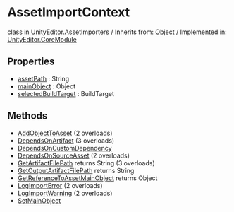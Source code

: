 # AssetImportContext
class in UnityEditor.AssetImporters
 / Inherits from: <a href="https://docs.unity3d.com/6000.0/Documentation/ScriptReference/Object.html" target="_blank">Object</a> / Implemented in: <a href="https://docs.unity3d.com/6000.0/Documentation/ScriptReference/UnityEditor.CoreModule.html" target="_blank">UnityEditor.CoreModule</a>
## Properties
- <a href="https://docs.unity3d.com/6000.0/Documentation/ScriptReference/AssetImportContext-assetPath.html" target="_blank">assetPath</a> : String
- <a href="https://docs.unity3d.com/6000.0/Documentation/ScriptReference/AssetImportContext-mainObject.html" target="_blank">mainObject</a> : Object
- <a href="https://docs.unity3d.com/6000.0/Documentation/ScriptReference/AssetImportContext-selectedBuildTarget.html" target="_blank">selectedBuildTarget</a> : BuildTarget
## Methods
- <a href="https://docs.unity3d.com/6000.0/Documentation/ScriptReference/AssetImportContext.AddObjectToAsset.html" target="_blank">AddObjectToAsset</a> (2 overloads)
- <a href="https://docs.unity3d.com/6000.0/Documentation/ScriptReference/AssetImportContext.DependsOnArtifact.html" target="_blank">DependsOnArtifact</a> (3 overloads)
- <a href="https://docs.unity3d.com/6000.0/Documentation/ScriptReference/AssetImportContext.DependsOnCustomDependency.html" target="_blank">DependsOnCustomDependency</a>
- <a href="https://docs.unity3d.com/6000.0/Documentation/ScriptReference/AssetImportContext.DependsOnSourceAsset.html" target="_blank">DependsOnSourceAsset</a> (2 overloads)
- <a href="https://docs.unity3d.com/6000.0/Documentation/ScriptReference/AssetImportContext.GetArtifactFilePath.html" target="_blank">GetArtifactFilePath</a> returns String (3 overloads)
- <a href="https://docs.unity3d.com/6000.0/Documentation/ScriptReference/AssetImportContext.GetOutputArtifactFilePath.html" target="_blank">GetOutputArtifactFilePath</a> returns String
- <a href="https://docs.unity3d.com/6000.0/Documentation/ScriptReference/AssetImportContext.GetReferenceToAssetMainObject.html" target="_blank">GetReferenceToAssetMainObject</a> returns Object
- <a href="https://docs.unity3d.com/6000.0/Documentation/ScriptReference/AssetImportContext.LogImportError.html" target="_blank">LogImportError</a> (2 overloads)
- <a href="https://docs.unity3d.com/6000.0/Documentation/ScriptReference/AssetImportContext.LogImportWarning.html" target="_blank">LogImportWarning</a> (2 overloads)
- <a href="https://docs.unity3d.com/6000.0/Documentation/ScriptReference/AssetImportContext.SetMainObject.html" target="_blank">SetMainObject</a>
